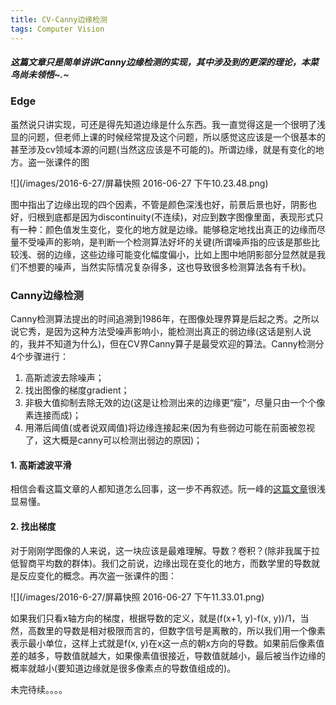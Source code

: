 ```yaml
---
title: CV-Canny边缘检测
tags: Computer Vision
---
```


##### 这篇文章只是简单讲讲Canny边缘检测的实现，其中涉及到的更深的理论，本菜鸟尚未领悟~.~

### Edge

虽然说只讲实现，可还是得先知道边缘是什么东西。我一直觉得这是一个很明了浅显的问题，但老师上课的时候经常提及这个问题，所以感觉这应该是一个很基本的甚至涉及cv领域本源的问题(当然这应该是不可能的)。所谓边缘，就是有变化的地方。盗一张课件的图

![](/images/2016-6-27/屏幕快照 2016-06-27 下午10.23.48.png)

图中指出了边缘出现的四个因素，不管是颜色深浅也好，前景后景也好，阴影也好，归根到底都是因为discontinuity(不连续)，对应到数字图像里面，表现形式只有一种：颜色值发生变化，变化的地方就是边缘。能够稳定地找出真正的边缘而尽量不受噪声的影响，是判断一个检测算法好坏的关键(所谓噪声指的应该是那些比较浅、弱的边缘，这些边缘可能变化幅度偏小，比如上图中地阴影部分显然就是我们不想要的噪声，当然实际情况复杂得多，这也导致很多检测算法各有千秋)。

### Canny边缘检测

Canny检测算法提出的时间追溯到1986年，在图像处理界算是后起之秀。之所以说它秀，是因为这种方法受噪声影响小，能检测出真正的弱边缘(这话是别人说的，我并不知道为什么)，但在CV界Canny算子是最受欢迎的算法。Canny检测分4个步骤进行：

1. 高斯滤波去除噪声；
2. 找出图像的梯度gradient；
3. 非极大值抑制去除无效的边(这是让检测出来的边缘更“瘦”，尽量只由一个个像素连接而成)；
4. 用滞后阈值(或者说双阈值)将边缘连接起来(因为有些弱边可能在前面被忽视了，这大概是canny可以检测出弱边的原因)；

#### 1. 高斯滤波平滑

相信会看这篇文章的人都知道怎么回事，这一步不再叙述。阮一峰的[这篇文章](http://www.ruanyifeng.com/blog/2012/11/gaussian_blur.html)很浅显易懂。

#### 2. 找出梯度

对于刚刚学图像的人来说，这一块应该是最难理解。导数？卷积？(除非我属于拉低智商平均数的群体)。我们之前说，边缘出现在变化的地方，而数学里的导数就是反应变化的概念。再次盗一张课件的图：

 ![](/images/2016-6-27/屏幕快照 2016-06-27 下午11.33.01.png)



如果我们只看x轴方向的梯度，根据导数的定义，就是(f(x+1, y)-f(x, y))/1，当然，高数里的导数是相对极限而言的，但数字信号是离散的，所以我们用一个像素表示最小单位，这样上式就是f(x, y)在x这一点的朝x方向的导数。如果前后像素值差的越多，导数值就越大，如果像素值很接近，导数值就越小，最后被当作边缘的概率就越小(要知道边缘就是很多像素点的导数值组成的)。

未完待续。。。。